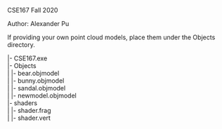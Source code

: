 CSE167 Fall 2020

Author: Alexander Pu

If providing your own point cloud models, place them under the Objects directory.

|- CSE167.exe<br/>
|- Objects<br/>
|    |- bear.objmodel<br/>
|    |- bunny.objmodel<br/>
|    |- sandal.objmodel<br/>
|    |- newmodel.objmodel<br/>
|- shaders<br/>
|    |- shader.frag<br/>
|    |- shader.vert<br/>
